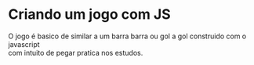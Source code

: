 # Criando um jogo com JS

O jogo é basico de similar a um barra barra ou gol a gol construido com o javascript <br>
com intuito de pegar pratica nos estudos.